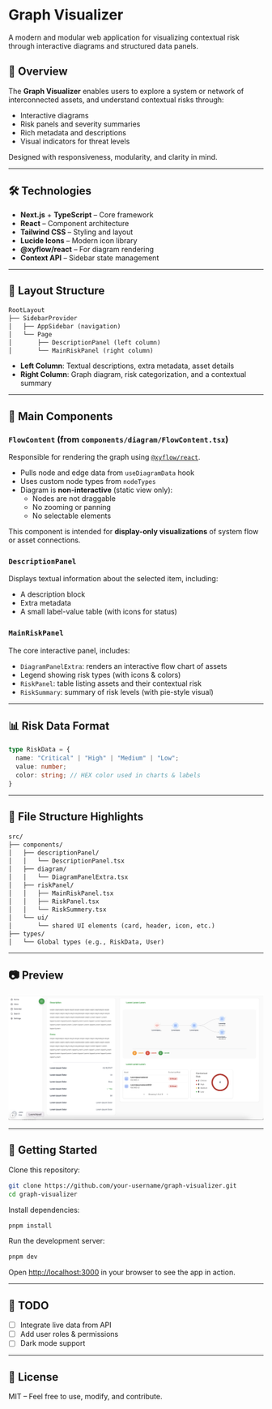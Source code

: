 # Graph Visualizer

A modern and modular web application for visualizing contextual risk through interactive diagrams and structured data panels.

## 🧠 Overview

The **Graph Visualizer** enables users to explore a system or network of interconnected assets, and understand contextual risks through:

- Interactive diagrams
- Risk panels and severity summaries
- Rich metadata and descriptions
- Visual indicators for threat levels

Designed with responsiveness, modularity, and clarity in mind.

---

## 🛠️ Technologies

- **Next.js** + **TypeScript** – Core framework
- **React** – Component architecture
- **Tailwind CSS** – Styling and layout
- **Lucide Icons** – Modern icon library
- **@xyflow/react** – For diagram rendering
- **Context API** – Sidebar state management

---

## 🧱 Layout Structure

```
RootLayout
├── SidebarProvider
│   ├── AppSidebar (navigation)
│   └── Page
│       ├── DescriptionPanel (left column)
│       └── MainRiskPanel (right column)
```

- **Left Column**: Textual descriptions, extra metadata, asset details
- **Right Column**: Graph diagram, risk categorization, and a contextual summary

---

## 🧩 Main Components

### `FlowContent` (from `components/diagram/FlowContent.tsx`)
Responsible for rendering the graph using [`@xyflow/react`](https://reactflow.dev/).

- Pulls node and edge data from `useDiagramData` hook
- Uses custom node types from `nodeTypes`
- Diagram is **non-interactive** (static view only):
  - Nodes are not draggable
  - No zooming or panning
  - No selectable elements

This component is intended for **display-only visualizations** of system flow or asset connections.

### `DescriptionPanel`
Displays textual information about the selected item, including:

- A description block
- Extra metadata
- A small label-value table (with icons for status)

### `MainRiskPanel`
The core interactive panel, includes:

- `DiagramPanelExtra`: renders an interactive flow chart of assets
- Legend showing risk types (with icons & colors)
- `RiskPanel`: table listing assets and their contextual risk
- `RiskSummary`: summary of risk levels (with pie-style visual)

---

## 📊 Risk Data Format

```ts
type RiskData = {
  name: "Critical" | "High" | "Medium" | "Low";
  value: number;
  color: string; // HEX color used in charts & labels
}
```

---

## 📁 File Structure Highlights

```
src/
├── components/
│   ├── descriptionPanel/
│   │   └── DescriptionPanel.tsx
│   ├── diagram/
│   │   └── DiagramPanelExtra.tsx
│   ├── riskPanel/
│   │   ├── MainRiskPanel.tsx
│   │   ├── RiskPanel.tsx
│   │   └── RiskSummery.tsx
│   └── ui/
│       └── shared UI elements (card, header, icon, etc.)
├── types/
│   └── Global types (e.g., RiskData, User)
```

---

## 📷 Preview

![screenshot](assets/screenshot.png)

---

## 📌 Getting Started

Clone this repository:

```bash
git clone https://github.com/your-username/graph-visualizer.git
cd graph-visualizer
```

Install dependencies:

```bash
pnpm install
```

Run the development server:

```bash
pnpm dev
```

Open [http://localhost:3000](http://localhost:3000) in your browser to see the app in action.

---

## 📌 TODO

- [ ] Integrate live data from API
- [ ] Add user roles & permissions
- [ ] Dark mode support

---

## 📄 License

MIT – Feel free to use, modify, and contribute.
